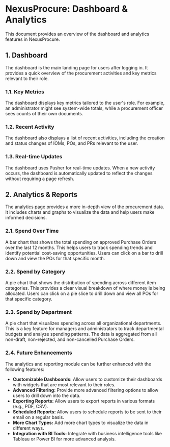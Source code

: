 # NexusProcure: Dashboard & Analytics

This document provides an overview of the dashboard and analytics features in NexusProcure.

## 1. Dashboard

The dashboard is the main landing page for users after logging in. It provides a quick overview of the procurement activities and key metrics relevant to their role.

### 1.1. Key Metrics

The dashboard displays key metrics tailored to the user's role. For example, an administrator might see system-wide totals, while a procurement officer sees counts of their own documents.

### 1.2. Recent Activity

The dashboard also displays a list of recent activities, including the creation and status changes of IOMs, POs, and PRs relevant to the user.

### 1.3. Real-time Updates

The dashboard uses Pusher for real-time updates. When a new activity occurs, the dashboard is automatically updated to reflect the changes without requiring a page refresh.

## 2. Analytics & Reports

The analytics page provides a more in-depth view of the procurement data. It includes charts and graphs to visualize the data and help users make informed decisions.

### 2.1. Spend Over Time

A bar chart that shows the total spending on approved Purchase Orders over the last 12 months. This helps users to track spending trends and identify potential cost-saving opportunities. Users can click on a bar to drill down and view the POs for that specific month.

### 2.2. Spend by Category

A pie chart that shows the distribution of spending across different item categories. This provides a clear visual breakdown of where money is being allocated. Users can click on a pie slice to drill down and view all POs for that specific category.

### 2.3. Spend by Department

A pie chart that visualizes spending across all organizational departments. This is a key feature for managers and administrators to track departmental budgets and analyze spending patterns. The data is aggregated from all non-draft, non-rejected, and non-cancelled Purchase Orders.

### 2.4. Future Enhancements

The analytics and reporting module can be further enhanced with the following features:

*   **Customizable Dashboards:** Allow users to customize their dashboards with widgets that are most relevant to their roles.
*   **Advanced Filtering:** Provide more advanced filtering options to allow users to drill down into the data.
*   **Exporting Reports:** Allow users to export reports in various formats (e.g., PDF, CSV).
*   **Scheduled Reports:** Allow users to schedule reports to be sent to their email on a regular basis.
*   **More Chart Types:** Add more chart types to visualize the data in different ways.
*   **Integration with BI Tools:** Integrate with business intelligence tools like Tableau or Power BI for more advanced analysis.
